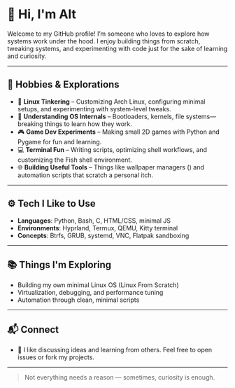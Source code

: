# 👋 Hi, I'm Alt

Welcome to my GitHub profile! I’m someone who loves to explore how systems work under the hood. I enjoy building things from scratch, tweaking systems, and experimenting with code just for the sake of learning and curiosity.

---

## 🧩 Hobbies & Explorations

- 🐧 **Linux Tinkering** – Customizing Arch Linux, configuring minimal setups, and experimenting with system-level tweaks.
- 🧠 **Understanding OS Internals** – Bootloaders, kernels, file systems—breaking things to learn how they work.
- 🎮 **Game Dev Experiments** – Making small 2D games with Python and Pygame for fun and learning.
- 💻 **Terminal Fun** – Writing scripts, optimizing shell workflows, and customizing the Fish shell environment.
- 🌐 **Building Useful Tools** – Things like wallpaper managers () and automation scripts that scratch a personal itch.

---

## ⚙️ Tech I Like to Use

- **Languages**: Python, Bash, C, HTML/CSS, minimal JS
- **Environments**: Hyprland, Termux, QEMU, Kitty terminal
- **Concepts**: Btrfs, GRUB, systemd, VNC, Flatpak sandboxing

---

## 📚 Things I'm Exploring

- Building my own minimal Linux OS (Linux From Scratch)
- Virtualization, debugging, and performance tuning
- Automation through clean, minimal scripts

---

## 📬 Connect

- 💬 I like discussing ideas and learning from others. Feel free to open issues or fork my projects.

---

> Not everything needs a reason — sometimes, curiosity is enough.
